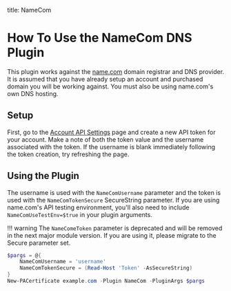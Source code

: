title: NameCom

# How To Use the NameCom DNS Plugin

This plugin works against the [name.com](https://www.name.com/) domain registrar and DNS provider. It is assumed that you have already setup an account and purchased domain you will be working against. You must also be using name.com's own DNS hosting.

## Setup

First, go to the [Account API Settings](https://www.name.com/account/settings/api) page and create a new API token for your account. Make a note of both the token value and the username associated with the token. If the username is blank immediately following the token creation, try refreshing the page.

## Using the Plugin

The username is used with the `NameComUsername` parameter and the token is used with the `NameComTokenSecure` SecureString parameter. If you are using name.com's API testing environment, you'll also need to include `NameComUseTestEnv=$true` in your plugin arguments.

!!! warning
    The `NameComeToken` parameter is deprecated and will be removed in the next major module version. If you are using it, please migrate to the Secure parameter set.

```powershell
$pargs = @{
    NameComUsername = 'username'
    NameComTokenSecure = (Read-Host 'Token' -AsSecureString)
}
New-PACertificate example.com -Plugin NameCom -PluginArgs $pargs
```
